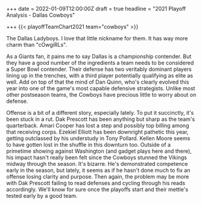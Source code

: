 +++
date = 2022-01-09T12:00:00Z
draft = true
headline = "2021 Playoff Analysis - Dallas Cowboys"

+++
{{< playoffTeamChart2021 team="cowboys" >}}

The Dallas Ladyboys. I love that little nickname for them. It has way more charm than "cOwgiRLs".

As a Giants fan, it pains me to say Dallas is a championship contender. But they have a good number of the ingredients a team needs to be considered a Super Bowl contender. Their defense has two veritably dominant players lining up in the trenches, with a third player potentially qualifying as elite as well. Add on top of that the mind of Dan Quinn, who's clearly evolved this year into one of the game's most capable defensive strategists. Unlike most other postseason teams, the Cowboys have precious little to worry about on defense.

Offense is a bit of a different story, especially lately. To put it succinctly, it's been stuck in a rut. Dak Prescott has been anything but sharp as the team's quarterback. Amari Cooper has lost a step and possibly top billing among that receiving corps. Ezekiel Elliott has been downright pathetic this year, getting outclassed by his understudy in Tony Pollard. Kellen Moore seems to have gotten lost in the shuffle in this downturn too. Outside of a primetime showing against Washington (and gadget plays here and there), his impact hasn't really been felt since the Cowboys stunned the Vikings midway through the season. It's bizarre. He's demonstrated competence early in the season, but lately, it seems as if he hasn't done much to fix an offense losing clarity and purpose. Then again, the problem may be more with Dak Prescott failing to read defenses and cycling through his reads accordingly. We'll know for sure once the playoffs start and their mettle's tested early by a good team.